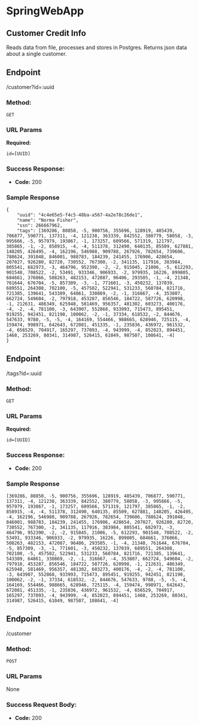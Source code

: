 # SpringWebApp
**Customer Credit Info**
----
  Reads data from file, processes and stores in Postgres.
  Returns json data about a single customer.

## **Endpoint**

  /customer?id=:uuid

### **Method:**

  `GET`
  
###  **URL Params**

   **Required:**
 
   `id=[UUID]`

### **Success Response:**

  * **Code:** 200 <br />

### Sample Response

```
{
	"uuid": "4c4e65e5-f4c5-48ba-a567-4a2e78c26de1",
	"name": "Norma Fisher",
	"ssn": 266667962,
	"tags": [369286, 80850, -5, 900756, 355696, 128919, 485439, 706877, 590771, 137311, -4, 121238, 363339, 842552, 380779, 58058, -3, 995666, -5, 957979, 193867, -1, 173257, 609566, 571319, 121797, 385865, -1, -2, 858915, -4, -4, 511378, 312490, 640135, 85509, 627881, 148205, 426495, -4, 162196, 546988, 909788, 267926, 782654, 739606, 788624, 391048, 846001, 988783, 184239, 241455, 176906, 428654, 207027, 926280, 82720, 730552, 767300, -2, 341135, 117916, 383984, 805541, 682973, -3, 464796, 952390, -2, -2, 915045, 21006, -5, 612293, 901548, 708522, -2, 53491, 933346, 906933, -2, 979935, 16226, 899805, 684661, 376066, 508263, 482153, 472087, 96406, 293505, -1, -4, 21348, 761644, 676704, -5, 857309, -3, -1, 771601, -3, 450232, 137039, 689551, 264308, 702100, -5, 457502, 522941, 531233, 560784, 821716, 721385, 139641, 543389, 64861, 330869, -2, -1, 316667, -4, 353807, 662724, 549604, -2, 797918, 453287, 856546, 184722, 587726, 620998, -1, 212631, 486349, 625948, 581469, 956357, 481302, 603273, 400176, -4, -2, -4, 781100, -3, 643907, 552868, 933993, 715473, 895451, 919255, 942451, 821190, 100062, -2, -1, 37334, 618532, -2, 844676, 547633, 9788, -5, -5, -4, 164169, 554466, 988665, 628946, 725115, -4, 159474, 998971, 642643, 672081, 451335, -1, 235836, 436972, 961532, -4, 656529, 704917, 165297, 737093, -4, 943999, -4, 852023, 894451, 1468, 253269, 80341, 314987, 526415, 61049, 987507, 108641, -4]
}
```

## **Endpoint**

  /tags?id=:uuid

### **Method:**

  `GET`
  
###  **URL Params**

   **Required:**
 
   `id=[UUID]`

### **Success Response:**

  * **Code:** 200

### Sample Response

```
[369286, 80850, -5, 900756, 355696, 128919, 485439, 706877, 590771, 137311, -4, 121238, 363339, 842552, 380779, 58058, -3, 995666, -5, 957979, 193867, -1, 173257, 609566, 571319, 121797, 385865, -1, -2, 858915, -4, -4, 511378, 312490, 640135, 85509, 627881, 148205, 426495, -4, 162196, 546988, 909788, 267926, 782654, 739606, 788624, 391048, 846001, 988783, 184239, 241455, 176906, 428654, 207027, 926280, 82720, 730552, 767300, -2, 341135, 117916, 383984, 805541, 682973, -3, 464796, 952390, -2, -2, 915045, 21006, -5, 612293, 901548, 708522, -2, 53491, 933346, 906933, -2, 979935, 16226, 899805, 684661, 376066, 508263, 482153, 472087, 96406, 293505, -1, -4, 21348, 761644, 676704, -5, 857309, -3, -1, 771601, -3, 450232, 137039, 689551, 264308, 702100, -5, 457502, 522941, 531233, 560784, 821716, 721385, 139641, 543389, 64861, 330869, -2, -1, 316667, -4, 353807, 662724, 549604, -2, 797918, 453287, 856546, 184722, 587726, 620998, -1, 212631, 486349, 625948, 581469, 956357, 481302, 603273, 400176, -4, -2, -4, 781100, -3, 643907, 552868, 933993, 715473, 895451, 919255, 942451, 821190, 100062, -2, -1, 37334, 618532, -2, 844676, 547633, 9788, -5, -5, -4, 164169, 554466, 988665, 628946, 725115, -4, 159474, 998971, 642643, 672081, 451335, -1, 235836, 436972, 961532, -4, 656529, 704917, 165297, 737093, -4, 943999, -4, 852023, 894451, 1468, 253269, 80341, 314987, 526415, 61049, 987507, 108641, -4]
```
## **Endpoint**

  /customer

### **Method:**

  `POST`
  
###  **URL Params**
  None

### **Success Request Body:**

  * **Code:** 200 <br />

